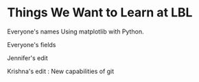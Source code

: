 Things We Want to Learn at LBL
==============================

Everyone's names
Using matplotlib with Python.

Everyone's fields

Jennifer's edit

Krishna's edit : New capabilities of git

